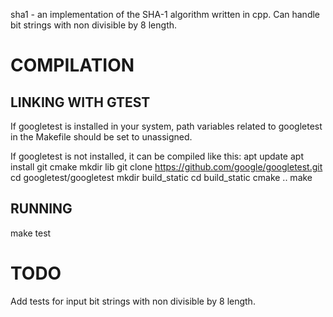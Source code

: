sha1 - an implementation of the SHA-1 algorithm written in cpp. 
Can handle bit strings with non divisible by 8 length.

# COMPILATION

## LINKING WITH GTEST

If googletest is installed in your system, path variables related to 
googletest in the Makefile should be set to unassigned.

If googletest is not installed, it can be compiled like this:
apt update
apt install git cmake
mkdir lib
git clone https://github.com/google/googletest.git
cd googletest/googletest
mkdir build_static
cd build_static
cmake ..
make

## RUNNING

make test

# TODO

Add tests for input bit strings with non divisible by 8 length.
